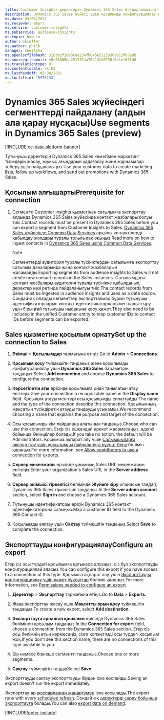 ```yaml
---
title: Customer Insights деректерін Dynamics 365 Sales бағдарламасына экспорттау
description: Dynamics 365 Sales жүйесі үшін қосылымды конфигурациялау және экспорттау жолы туралы ақпарат.
ms.date: 03/03/2021
ms.reviewer: mhart
ms.service: customer-insights
ms.subservice: audience-insights
ms.topic: how-to
author: pkieffer
ms.author: philk
manager: shellyha
ms.openlocfilehash: 328bb2f26ebcea234fb645e5225930ab12f82a8b
ms.sourcegitcommit: e8e03309ba2515374a70c132d0758f3e1e1851d0
ms.translationtype: HT
ms.contentlocale: kk-KZ
ms.lasthandoff: 05/04/2021
ms.locfileid: "5976233"
---
```

# <a name="use-segments-in-dynamics-365-sales-preview"></a><span data-ttu-id="103bf-103">Dynamics 365 Sales жүйесіндегі сегменттерді пайдалану (алдын ала қарау нұсқасы)</span><span class="sxs-lookup"><span data-stu-id="103bf-103">Use segments in Dynamics 365 Sales (preview)</span></span>

[!INCLUDE [cc-data-platform-banner](../includes/cc-data-platform-banner.md)]

<span data-ttu-id="103bf-104">Тұтынушы деректерін Dynamics 365 Sales көмегімен маркетинг тізімдерін жасау, жұмыс ағындарын қадағалау және жарнамалар жіберу үшін пайдаланыңыз.</span><span class="sxs-lookup"><span data-stu-id="103bf-104">Use your customer data to create marketing lists, follow up workflows, and send out promotions with Dynamics 365 Sales.</span></span>

## <a name="prerequisite-for-connection"></a><span data-ttu-id="103bf-105">Қосылым алғышарты</span><span class="sxs-lookup"><span data-stu-id="103bf-105">Prerequisite for connection</span></span>

1. <span data-ttu-id="103bf-106">Сегментті Customer Insights қызметінен сатылымға экспорттау алдында Dynamics 365 Sales жүйесінде контакт жазбалары болуы тиіс.</span><span class="sxs-lookup"><span data-stu-id="103bf-106">Contact records must be present in Dynamics 365 Sales before you can export a segment from Customer Insights to Sales.</span></span> <span data-ttu-id="103bf-107">[Dynamics 365 Sales жүйесінде Common Data Services](connect-power-query.md) арқылы контактілерді қабылдау жолдары туралы толығырақ оқыңыз.</span><span class="sxs-lookup"><span data-stu-id="103bf-107">Read more on how to ingest contacts in [Dynamics 365 Sales using Common Data Services](connect-power-query.md).</span></span>

   > [!NOTE]
   > <span data-ttu-id="103bf-108">Сегменттерді аудитория туралы түсініктерден сатылымға экспорттау сатылым даналарында жаңа контакт жазбаларын жасамайды.</span><span class="sxs-lookup"><span data-stu-id="103bf-108">Exporting segments from audience insights to Sales will not create new contact records in the Sales instances.</span></span> <span data-ttu-id="103bf-109">Сатылымдағы контакт жазбалары аудитория туралы түсінікке қабылданып, деректер көзі ретінде пайдаланылуы тиіс.</span><span class="sxs-lookup"><span data-stu-id="103bf-109">The contact records from Sales must be ingested in audience insights and used as a data source.</span></span> <span data-ttu-id="103bf-110">Сондай-ақ оларды сегменттер экспортталмас бұрын тұтынушы идентификаторларын контакт идентификаторларымен салыстыру үшін бірыңғай тұтынушы нысанына қосу қажет.</span><span class="sxs-lookup"><span data-stu-id="103bf-110">They also need to be included in the unified Customer entity to map customer IDs to contact IDs before segments can be exported.</span></span>

## <a name="set-up-the-connection-to-sales"></a><span data-ttu-id="103bf-111">Sales қызметіне қосылым орнату</span><span class="sxs-lookup"><span data-stu-id="103bf-111">Set up the connection to Sales</span></span>

1. <span data-ttu-id="103bf-112">**Әкімші** > **Қосылымдар** тармағына өтіңіз.</span><span class="sxs-lookup"><span data-stu-id="103bf-112">Go to **Admin** > **Connections**.</span></span>

1. <span data-ttu-id="103bf-113">**Қосылым қосу** түймешігін таңдаңыз және қосылымды конфигурациялау үшін **Dynamics 365 Sales** параметрін таңдаңыз.</span><span class="sxs-lookup"><span data-stu-id="103bf-113">Select **Add connection** and choose **Dynamics 365 Sales** to configure the connection.</span></span>

1. <span data-ttu-id="103bf-114">**Көрсетілетін аты** өрісінде қосылымға оңай танылатын атау енгізіңіз.</span><span class="sxs-lookup"><span data-stu-id="103bf-114">Give your connection a recognizable name in the **Display name** field.</span></span> <span data-ttu-id="103bf-115">Қосылым атауы мен түрі осы қосылымды сипаттайды.</span><span class="sxs-lookup"><span data-stu-id="103bf-115">The name and the type of the connection describe this connection.</span></span> <span data-ttu-id="103bf-116">Қосылымның мақсатын түсіндіретін атауды таңдауды ұсынамыз.</span><span class="sxs-lookup"><span data-stu-id="103bf-116">We recommend choosing a name that explains the purpose and target of the connection.</span></span>

1. <span data-ttu-id="103bf-117">Осы қосылымды кім пайдалана алатынын таңдаңыз.</span><span class="sxs-lookup"><span data-stu-id="103bf-117">Choose who can use this connection.</span></span> <span data-ttu-id="103bf-118">Егер сіз ешқандай әрекет жасамасаңыз, әдепкі бойынша Әкімшілер болады.</span><span class="sxs-lookup"><span data-stu-id="103bf-118">If you take no action, the default will be Administrators.</span></span> <span data-ttu-id="103bf-119">Қосымша ақпарат алу үшін [Салымшыларға экспорттау үшін қосылымды пайдалануға рұқсат беру](connections.md#allow-contributors-to-use-a-connection-for-exports) бөлімін қараңыз.</span><span class="sxs-lookup"><span data-stu-id="103bf-119">For more information, see [Allow contributors to use a connection for exports](connections.md#allow-contributors-to-use-a-connection-for-exports).</span></span>

1. <span data-ttu-id="103bf-120">**Сервер мекенжайы** өрісінде ұйымның Sales URL мекенжайын енгізіңіз.</span><span class="sxs-lookup"><span data-stu-id="103bf-120">Enter your organization's Sales URL in the **Server address** field.</span></span>

1. <span data-ttu-id="103bf-121">**Сервер әкімшісі тіркелгісі** бөлімінде **Жүйеге кіру** опциясын таңдап, Dynamics 365 Sales тіркелгісін таңдаңыз.</span><span class="sxs-lookup"><span data-stu-id="103bf-121">In the **Server admin account** section, select **Sign in** and choose a Dynamics 365 Sales account.</span></span>

1. <span data-ttu-id="103bf-122">Тұтынушы идентификаторы өрісін Dynamics 365 контакт идентификаторына салыңыз.</span><span class="sxs-lookup"><span data-stu-id="103bf-122">Map a customer ID field to the Dynamics 365 Contact ID.</span></span>

1. <span data-ttu-id="103bf-123">Қосылымды аяқтау үшін **Сақтау** түймешігін таңдаңыз.</span><span class="sxs-lookup"><span data-stu-id="103bf-123">Select **Save** to complete the connection.</span></span> 

## <a name="configure-an-export"></a><span data-ttu-id="103bf-124">Экспорттауды конфигурациялау</span><span class="sxs-lookup"><span data-stu-id="103bf-124">Configure an export</span></span>

<span data-ttu-id="103bf-125">Егер сіз осы түрдегі қосылымға қатынаса алсаңыз, сіз бұл экспорттауды конфигурациялай аласыз.</span><span class="sxs-lookup"><span data-stu-id="103bf-125">You can configure this export if you have access to a connection of this type.</span></span> <span data-ttu-id="103bf-126">Қосымша ақпарат алу үшін [Экспорттауды конфигурациялау үшін қажет рұқсаттар](export-destinations.md#set-up-a-new-export) бөлімін қараңыз.</span><span class="sxs-lookup"><span data-stu-id="103bf-126">For more information, see [Permissions needed to configure an export](export-destinations.md#set-up-a-new-export).</span></span>

1. <span data-ttu-id="103bf-127">**Деректер** > **Экспорттау** тармағына өтіңіз.</span><span class="sxs-lookup"><span data-stu-id="103bf-127">Go to **Data** > **Exports**.</span></span>

1. <span data-ttu-id="103bf-128">Жаңа экспорттау жасау үшін **Мақсатты орын қосу** түймешігін таңдаңыз.</span><span class="sxs-lookup"><span data-stu-id="103bf-128">To create a new export, select **Add destination**.</span></span>

1. <span data-ttu-id="103bf-129">**Экспорттауға арналған қосылым** өрісінде Dynamics 365 Sales бөлімінен қосылым таңдаңыз.</span><span class="sxs-lookup"><span data-stu-id="103bf-129">In the **Connection for export** field, choose a connection from the Dynamics 365 Sales section.</span></span> <span data-ttu-id="103bf-130">Егер сіз осы бөлімнің атын көрмесеңіз, сізге қолжетімді осы түрдегі қосылым жоқ.</span><span class="sxs-lookup"><span data-stu-id="103bf-130">If you don't see this section name, there are no connections of this type available to you.</span></span>

1. <span data-ttu-id="103bf-131">Бір немесе бірнеше сегментті таңдаңыз.</span><span class="sxs-lookup"><span data-stu-id="103bf-131">Choose one or more segments.</span></span>

1. <span data-ttu-id="103bf-132">**Сақтау** түймешігін таңдау</span><span class="sxs-lookup"><span data-stu-id="103bf-132">Select **Save**</span></span>

<span data-ttu-id="103bf-133">Экспорттауды сақтау экспорттауды бірден іске қоспайды.</span><span class="sxs-lookup"><span data-stu-id="103bf-133">Saving an export doesn't run the export immediately.</span></span>

<span data-ttu-id="103bf-134">Экспорттау әр [жоспарланған жаңартумен](system.md#schedule-tab) іске қосылады.</span><span class="sxs-lookup"><span data-stu-id="103bf-134">The export runs with every [scheduled refresh](system.md#schedule-tab).</span></span> <span data-ttu-id="103bf-135">Сондай-ақ [деректерді сұрау бойынша экспорттауға](export-destinations.md#run-exports-on-demand) болады.</span><span class="sxs-lookup"><span data-stu-id="103bf-135">You can also [export data on demand](export-destinations.md#run-exports-on-demand).</span></span> 

[!INCLUDE[footer-include](../includes/footer-banner.md)]
